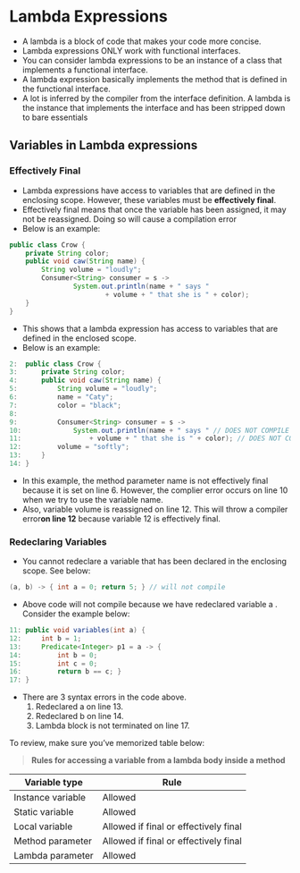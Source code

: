 # Lambda Expressions
 - A lambda is a block of code that makes your code more concise. 
 - Lambda expressions ONLY work with functional interfaces.
 - You can consider lambda expressions to be an instance of a class that implements a functional interface. 
 - A lambda expression basically implements the method that is defined in the functional interface.
 - A lot is inferred by the compiler from the interface definition. A lambda is the instance that implements the interface and has been stripped down to bare essentials

## Variables in Lambda expressions
### Effectively Final 
 - Lambda expressions have access to variables that are defined in the enclosing scope. However, these variables must be **effectively final**.
 - Effectively final means that once the variable has been assigned, it may not be reassigned. Doing so will cause a compilation error
 - Below is an example: 
`````java
public class Crow {
    private String color;
    public void caw(String name) {
        String volume = "loudly";
        Consumer<String> consumer = s ->
                System.out.println(name + " says "
                        + volume + " that she is " + color);
    }
}
``````
 - This shows that a lambda expression has access to variables that are defined in the enclosed scope. 
 - Below is an example: 
```java
2:  public class Crow {
3:      private String color;
4:      public void caw(String name) {
5:          String volume = "loudly";
6:          name = "Caty";
7:          color = "black";
8:
9:          Consumer<String> consumer = s ->
10:             System.out.println(name + " says " // DOES NOT COMPILE
11:                 + volume + " that she is " + color); // DOES NOT COMPILE
12:         volume = "softly";
13:     }
14: }
```
 - In this example, the method parameter name is not effectively final because it is set on
   line 6. However, the complier error occurs on line 10 when we try to use the variable name. 
 - Also, variable volume is reassigned on line 12. This will throw a compiler error**on line 12** because variable 12 is effectively final. 

### Redeclaring Variables 
 - You cannot redeclare a variable that has been declared in the enclosing scope. See below:
`````java
(a, b) -> { int a = 0; return 5; } // will not compile
``````
 - Above code will not compile because we have redeclared variable a . Consider the example below:
`````java
11: public void variables(int a) {
12:     int b = 1;
13:     Predicate<Integer> p1 = a -> {
14:         int b = 0;
15:         int c = 0;
16:         return b == c; }
17: }
``````
 - There are 3 syntax errors in the code above.
   1. Redeclared a on line 13. 
   2. Redeclared b on line 14. 
   3. Lambda block is not terminated on line 17. 

To review, make sure you’ve memorized table below:

> **Rules for accessing a variable from a lambda body inside a method**

|Variable type|Rule|
|-------------|----|
|Instance variable |Allowed|
|Static variable |Allowed|
|Local variable |Allowed if final or effectively final|
|Method parameter |Allowed if final or effectively final|
|Lambda parameter |Allowed|



